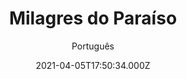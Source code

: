 ---
id: 'e013a607-3df7-4415-8641-e23403fc99cd'
type: 'movie' # Filme, Série, Anime
title: "Milagres do Paraíso"
synopsis: ["Christy (Jennifer Garner) e Kevin Beam (Martin Henderson) são pais de três garotas: Abbie (Brighton Sharbino), Annabel (Kylie Rogers) e Adelynn (Courtney Fansler). Eles vivem em uma confortável casa, junto com cinco cachorros, e acabam de abrir uma clínica veterinária, o que fez com que tivessem que apertar os cintos e hipotecar a casa. Cristãos convictos, os Beam vão à igreja com frequência. Um dia, Annabel começa a sentir fortes dores na região do abdomem. Após muitos exames, é constatado que a garota possui um grave problema digestivo. Tal situação faz com que Christy busque a todo custo algum meio de salvar a vida da filha, ao mesmo tempo em que se afasta cada vez mais de sua crença em Deus.",
]
originalTitle: "Miracles from Heaven"
date: '2021-04-05T17:50:34.000Z'
update: '2021-04-05T17:50:34.000Z'
releaseDate: '2016-03-17T03:00:00.000Z'
imdb:
  rating: '7.1' # 8.5
  id: '' # tt0470752
duration: '1h 49 Min'
trailer:
  urls: [
    'ziRb-BQhBQU',
  ]
tags: ['720p', '1080p', 'FULL']
genre: ['Biografia', 'Drama', 'História'] #
quality: 'BluRay' # BluRay, WEB-DL, HDTV, WEB-DL4K, WEB-DLe
format: 'Mkv' # MKV, MP4, TS
audio: 'Português, Inglês' # Dublado, Legendado, Dual Audio, Dub & Leg
subtitle: 'Português' # Português, inglês,
size: '970 MB | 1.82 GB | 7.42 GB' # 4.8 GB
audioQuality: 10
videoQuality: 10
directors: []
#  - name: 'Lana Wachowski'
#    image: ''
#  - name: 'Lilly Wachowski'
#    image: ''
cast: []
#  - name: 'Keanu Reeves'
#    image: ''
#    characterName: 'Neo'
writers: []
#  - name: ''
#    image: ''
maturityRating:
  age: '' # L , 10, 12, 14, 16, 18
  topics: [''] # Violence, Illegal drugs, Inappropriate Language, Legal Drugs, Sexual Content, Extreme Violence
###########################################
download:
  
  - url: 'magnet:?xt=urn:btih:B4A84279323547FE9E758BDEB8A64C6631FEEDD7&dn=Milagres%20do%20Para%c3%adso%20720p%20%282016%29%20Dual%20%c3%81udio%20BluRay%205.1%20--%20By%20-%20Lucas%20Firmo&tr=udp%3a%2f%2ftracker.opentrackr.org%3a1337%2fannounce&tr=udp%3a%2f%2ftracker.ccc.de%3a80%2fannounce&tr=http%3a%2f%2ftracker1.wasabii.com.tw%3a6969%2fannounce&tr=http%3a%2f%2ftracker.tfile.me%2fannounce&tr=udp%3a%2f%2ftracker.coppersurfer.tk%3a6969%2fannounce&tr=http%3a%2f%2fmgtracker.org%3a2710%2fannounce&tr=udp%3a%2f%2f9.rarbg.com%3a2710%2fannounce&tr=udp%3a%2f%2f9.rarbg.me%3a2710%2fannounce&tr=http%3a%2f%2ft2.pow7.com%2fannounce&tr=udp%3a%2f%2fexplodie.org%3a6969%2fannounce'
    resolution: '720p' # 720p, 1080p, 4K,
    audio: 'Dual Áudio' # Dublado, Legendado, Dual Audio
    size: '' # 4.8 GB
    quality: '' # BluRay, WEB-DL
    format: '' # MKV
  - url: 'magnet:?xt=urn:btih:33EB133C48BFDEE690161967D6D20B05335A9F84&dn=Milagres%20do%20Para%c3%adso%201080p%20%282016%29%20Dual%20%c3%81udio%20BluRay%205.1%20--%20By%20-%20Lucas%20Firmo&tr=udp%3a%2f%2ftracker.opentrackr.org%3a1337%2fannounce&tr=udp%3a%2f%2ftracker.ccc.de%3a80%2fannounce&tr=http%3a%2f%2ftracker1.wasabii.com.tw%3a6969%2fannounce&tr=http%3a%2f%2ftracker.tfile.me%2fannounce&tr=udp%3a%2f%2ftracker.coppersurfer.tk%3a6969%2fannounce&tr=http%3a%2f%2fmgtracker.org%3a2710%2fannounce&tr=udp%3a%2f%2f9.rarbg.com%3a2710%2fannounce&tr=udp%3a%2f%2f9.rarbg.me%3a2710%2fannounce&tr=http%3a%2f%2ft2.pow7.com%2fannounce&tr=udp%3a%2f%2fexplodie.org%3a6969%2fannounce'
    resolution: '1080p' # 720p, 1080p, 4K,
    audio: 'Dual Áudio' # Dublado, Legendado, Dual Audio
    size: '' # 4.8 GB
    quality: '' # BluRay, WEB-DL
    format: '' # MKV
  - url: 'magnet:?xt=urn:btih:9dd75ce09eaa3f0995797532d0899dd38303ca25&dn=Milagres%20do%20Para%c3%adso%202016%201080p%20BluRay%20x264-RK%20-%20Dual%20Audio%20%2b%20Legenda.mkv&tr=udp%3a%2f%2ftracker.coppersurfer.tk%3a6969%2fannounce&tr=udp%3a%2f%2f9.rarbg.to%3a2920%2fannounce&tr=udp%3a%2f%2ftracker.opentrackr.org%3a1337&tr=udp%3a%2f%2ftracker.internetwarriors.net%3a1337%2fannounce&tr=udp%3a%2f%2ftracker.leechers-paradise.org%3a6969%2fannounce&tr=udp%3a%2f%2ftracker.pirateparty.gr%3a6969%2fannounce&tr=udp%3a%2f%2ftracker.cyberia.is%3a6969%2fannounce'
    resolution: 'FULL' # 720p, 1080p, 4K,
    audio: 'Dual Áudio' # Dublado, Legendado, Dual Audio
    size: '' # 4.8 GB
    quality: '' # BluRay, WEB-DL
    format: '' # MKV
images:
  cover: '/assets/movies/milagres-do-paraiso.jpg'
  background: '/assets/movies/'
---